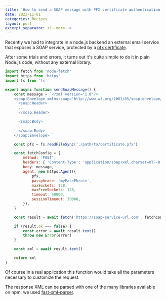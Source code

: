 ```yaml
---
title: 'How to send a SOAP message with PFX certificate authentication in node'
date: 2023-11-01
categories: Recipes
layout: post
excerpt_separator: <!--more-->
---
```


Recently we had to integrate in a node.js backend an external email service that exposes a SOAP service, protected by a [pfx certificate](https://en.wikipedia.org/wiki/PKCS_12). 

After some trials and errors, it turns out it's quite simple to do it in plain Node.js code, without any external library. 

<!--more-->

```javascript
import fetch from 'node-fetch'
import https from 'https'
import fs from 'fs'

export async function sendSoapMessage() {
	const message = `<?xml version="1.0"?>
    <soap:Envelope xmlns:soap="http://www.w3.org/2003/05/soap-envelope/" soap:encodingStyle="http://www.w3.org/2003/05/soap-encoding">
      <soap:Header>
      ...
      </soap:Header>

      <soap:Body>
      ...
      </soap:Body>
    </soap:Envelope> `

	const pfx = fs.readFileSync('./path/to/certificate.pfx')

	const fetchConfig = {
		method: 'POST',
		headers: { 'Content-Type': 'application/soap+xml;charset=UTF-8' },
		body: message,
		agent: new https.Agent({
			pfx,
			passphrase: 'myPassPhrase',
			maxSockets: 128,
			maxFreeSockets: 128,
			timeout: 60000,
			sessionTimeout: 30000,
		}),
	}

	const result = await fetch('https://soap-service-url.com', fetchConfig)

	if (result.ok === false) {
		const error = await result.text()
		throw new Error(error)
	}

	const xml = await result.text()

	return xml
}
```

Of course in a real application this function would take all the parameters necessary to customize the request. 

The response XML can be parsed with one of the many libraries available on npm, we used [fast-xml-parser](https://www.npmjs.com/package/fast-xml-parser).
